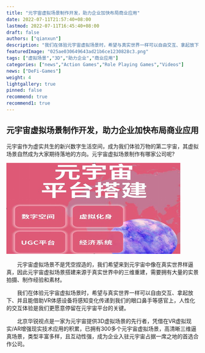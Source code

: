 ```yaml
---
title: "元宇宙虚拟场景制作开发，助力企业加快布局商业应用"
date: 2022-07-11T21:57:40+08:00
lastmod: 2022-07-11T16:45:40+08:00
draft: false
authors: ["qianxun"]
description: "我们在体验元宇宙虚拟场景时，希望与真实世界一样可以自由交互、拿起放下、并且能借助VR体感设备将感知变化传递到我们的眼口鼻手等感官上，人性化的交互体验是我们更愿意停留在元宇宙平台的关键。"
featuredImage: "025ae030649643ad21b6ce1230828c3.png"
tags: ["虚拟场景","3D","助力企业","商业应用"]
categories: ["news","Action Games","Role Playing Games","Videos"]
news: ["DeFi-Games"]
weight: 4
lightgallery: true
pinned: false
recommend: true
recommend1: true
---
```


## 元宇宙虚拟场景制作开发，助力企业加快布局商业应用



元宇宙作为虚实共生的新兴数字生活空间，成为我们体验万物的第二宇宙，其虚拟场景自然成为大家期待落地的方向。元宇宙虚拟场景制作有哪家公司呢?



![元宇宙场景](025ae030649643ad21b6ce1230828c3.png)




　　元宇宙虚拟场景不是凭空捏造的，我们希望来到元宇宙中像在真实世界样逼真，因此元宇宙虚拟场景搭建来源于真实世界中的三维重建，需要拥有大量的实景拍摄、制作经验和素材。

　　我们在体验元宇宙虚拟场景时，希望与真实世界一样可以自由交互、拿起放下、并且能借助VR体感设备将感知变化传递到我们的眼口鼻手等感官上，人性化的交互体验是我们更愿意停留在元宇宙平台的关键。

　　北京华锐视点是一家为元宇宙提供3D虚拟场景的先行者，凭借在VR虚拟现实/AR增强现实技术应用的积累，已拥有300多个元宇宙虚拟场景，高清晰三维逼真场景，类型丰富多样，且互动性强，成为企业入驻元宇宙占据一席之地的首选合作公司。